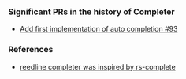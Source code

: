 
### Significant PRs in the history of Completer

* [Add first implementation of auto completion #93](https://github.com/nushell/reedline/pull/93)

### References

* [reedline completer was inspired by rs-complete](https://github.com/blightmud/rs-complete)

